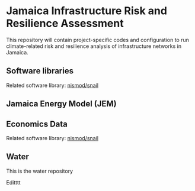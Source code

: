 # Jamaica Infrastructure Risk and Resilience Assessment

This repository will contain project-specific codes and configuration to run climate-related risk and 
resilience analysis of infrastructure networks in Jamaica.

## Software libraries

Related software library: [nismod/snail](https://github.com/nismod/snail)

## Jamaica Energy Model (JEM)


## Economics Data 

Related software library: [nismod/snail](https://github.com/nismod/snail)

## Water

This is the water repository

Editttt
